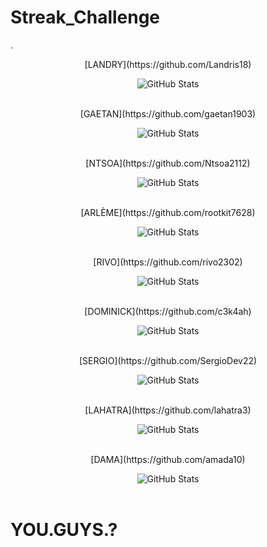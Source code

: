 # Streak_Challenge
.
<p align="center">[LANDRY](https://github.com/Landris18)</p>
<div>
  <p align="center">
    <img src="https://github-readme-streak-stats.herokuapp.com?user=Landris18&theme=leafy&date_format=j%20M%5B%20Y%5D&ring=047884&sideNums=06ACBD&dates=06ACBD&currStreakNum=08E8FF&currStreakLabel=08E8FF&background=ffffff00&hide_border=true" alt="GitHub Stats" /> <br/><br/>
  </p>
</div>
<p align="center">[GAETAN](https://github.com/gaetan1903)</p>
<div>
  <p align="center">
    <img src="https://github-readme-streak-stats.herokuapp.com?user=gaetan1903&theme=leafy&date_format=j%20M%5B%20Y%5D&ring=047884&sideNums=06ACBD&dates=06ACBD&currStreakNum=08E8FF&currStreakLabel=08E8FF&background=ffffff00&hide_border=true" alt="GitHub Stats" /> <br/><br/>
  </p>
</div>
<p align="center">[NTSOA](https://github.com/Ntsoa2112)</p>
<div>
  <p align="center">
    <img src="https://github-readme-streak-stats.herokuapp.com?user=Ntsoa2112&theme=leafy&date_format=j%20M%5B%20Y%5D&ring=047884&sideNums=06ACBD&dates=06ACBD&currStreakNum=08E8FF&currStreakLabel=08E8FF&background=ffffff00&hide_border=true" alt="GitHub Stats" /> <br/><br/>
  </p>
</div>
<p align="center">[ARLÈME](https://github.com/rootkit7628)</p>
<div>
  <p align="center">
    <img src="https://github-readme-streak-stats.herokuapp.com?user=rootkit7628&theme=leafy&date_format=j%20M%5B%20Y%5D&ring=047884&sideNums=06ACBD&dates=06ACBD&currStreakNum=08E8FF&currStreakLabel=08E8FF&background=ffffff00&hide_border=true" alt="GitHub Stats" /> <br/><br/>
  </p>
</div>
<p align="center">[RIVO](https://github.com/rivo2302)</p>
<div>
  <p align="center">
    <img src="https://github-readme-streak-stats.herokuapp.com?user=rivo2302&theme=leafy&date_format=j%20M%5B%20Y%5D&ring=047884&sideNums=06ACBD&dates=06ACBD&currStreakNum=08E8FF&currStreakLabel=08E8FF&background=ffffff00&hide_border=true" alt="GitHub Stats" /> <br/><br/>
  </p>
</div>
<p align="center">[DOMINICK](https://github.com/c3k4ah)</p>
<div>
  <p align="center">
    <img src="https://github-readme-streak-stats.herokuapp.com?user=c3k4ah&theme=leafy&date_format=j%20M%5B%20Y%5D&ring=047884&sideNums=06ACBD&dates=06ACBD&currStreakNum=08E8FF&currStreakLabel=08E8FF&background=ffffff00&hide_border=true" alt="GitHub Stats" /> <br/><br/>
  </p>
</div>
<p align="center">[SERGIO](https://github.com/SergioDev22)</p>
<div>
  <p align="center">
    <img src="https://github-readme-streak-stats.herokuapp.com?user=SergioDev22&theme=leafy&date_format=j%20M%5B%20Y%5D&ring=047884&sideNums=06ACBD&dates=06ACBD&currStreakNum=08E8FF&currStreakLabel=08E8FF&background=ffffff00&hide_border=true" alt="GitHub Stats" /> <br/><br/>
  </p>
</div>
<p align="center">[LAHATRA](https://github.com/lahatra3)</p>
<div>
  <p align="center">
    <img src="https://github-readme-streak-stats.herokuapp.com?user=lahatra3&theme=leafy&date_format=j%20M%5B%20Y%5D&ring=047884&sideNums=06ACBD&dates=06ACBD&currStreakNum=08E8FF&currStreakLabel=08E8FF&background=ffffff00&hide_border=true" alt="GitHub Stats" /> <br/><br/>
  </p>
</div>
<p align="center">[DAMA](https://github.com/amada10)</p>
<div>
  <p align="center">
    <img src="https://github-readme-streak-stats.herokuapp.com?user=amada10&theme=leafy&date_format=j%20M%5B%20Y%5D&ring=047884&sideNums=06ACBD&dates=06ACBD&currStreakNum=08E8FF&currStreakLabel=08E8FF&background=ffffff00&hide_border=true" alt="GitHub Stats" /> <br/><br/>
  </p>
</div>
<p align="center"><h1>YOU.GUYS.?</h1></p>
